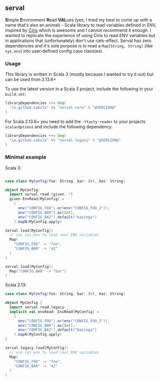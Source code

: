 ## serval

**S**imple **E**nvironment **R**ead **VAL**ues (yes, I tried my best to come up with a name that's also an animal) - Scala library to read variables defined in ENV, inspired by [Ciris](https://cir.is/) which is awesome and I cannot recommend it enough.
I wanted to replicate the experience of using Ciris to read ENV variables but in applications that (unfortunately) don't use cats-effect. Serval has zero dependencies and it's sole purpose is to read a `Map[String, String]` (like `sys.env`) into user-defined config case class(es).


### Usage

This library is written in Scala 3 (mostly because I wanted to try it out) but can be used from 2.13.6+

To use the latest version in a Scala 3 project, include the following in your `build.sbt`:

```scala
libraryDependencies ++= Seq(
  "io.github.sakulk" %% "serval-core" % "@VERSION@"
)
```

For Scala 2.13.6+ you need to add the `-Ytasty-reader` to your projects `scalacOptions` and include the following dependency:

```scala
libraryDependencies ++= Seq(
  "io.github.sakulk" %% "serval-legacy" % "@VERSION@"
)
```

### Minimal example

Scala 3:
```scala mdoc

case class MyConfig(foo: String, bar: Int, baz: String)

object MyConfig:
  import serval.read.{given, *}
  given EnvRead[MyConfig] =
    (
      env("CONFIG_FOO").or(env("CONFIG_FOO_2")),
      env("CONFIG_BAR").as[Int],
      env("CONFIG_BAZ").default("bazinga")
    ).mapN(MyConfig.apply)

serval.load[MyConfig](
  // use sys.env to load real ENV variables
  Map(
    "CONFIG_FOO" -> "foo",
    "CONFIG_BAR" -> "42"
  )
)

serval.load[MyConfig](
  Map("CONFIG_BAR" -> "bar")
)
```

Scala 2.13:
```scala mdoc:reset
case class MyConfig(foo: String, bar: Int, baz: String)

object MyConfig {
  import serval.read.legacy._
  implicit val envRead: EnvRead[MyConfig] =
    (
      env("CONFIG_FOO").or(env("CONFIG_FOO_2")),
      env("CONFIG_BAR").as[Int],
      env("CONFIG_BAZ").default("bazinga")
    ).mapN(MyConfig.apply)
}

serval.legacy.load[MyConfig](
  // use sys.env to load real ENV variables
  Map(
    "CONFIG_FOO" -> "foo",
    "CONFIG_BAR" -> "42"
  )
)
```

